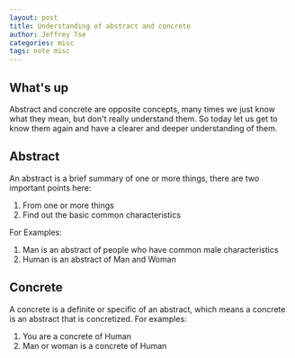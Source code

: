 ```yaml
---
layout: post
title: Understanding of abstract and concrete
author: Jeffrey Tse
categories: misc
tags: note misc
---
```


## What's up

Abstract and concrete are opposite concepts, many times we just know what they
mean, but don't really understand them. So today let us get to know them again
and have a clearer and deeper understanding of them.

## Abstract

An abstract is a brief summary of one or more things, there are two important
points here:

1. From one or more things
2. Find out the basic common characteristics

For Examples:

1. Man is an abstract of people who have common male characteristics
2. Human is an abstract of Man and Woman

## Concrete

A concrete is a definite or specific of an abstract, which means a concrete is
an abstract that is concretized. For examples:

1. You are a concrete of Human
2. Man or woman is a concrete of Human
